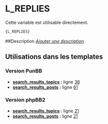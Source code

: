 # L_REPLIES


Cette variable est utilisable directement.

```html
{L_REPLIES}
```

##Description
[*Ajouter une description*](https://fa-tvars.appspot.com/var/L_REPLIES)

## Utilisations dans les templates

### Version PunBB
* __[search_results_topics](../tpl/var/punbb/search_results_topics.md#readme) :__ ligne [38](../tpl/src/punbb/search_results_topics.tpl#L38)
* __[search_results_posts](../tpl/var/punbb/search_results_posts.md#readme) :__ ligne [61](../tpl/src/punbb/search_results_posts.tpl#L61)

### Version phpBB2
* __[search_results_topics](../tpl/var/subsilver/search_results_topics.md#readme) :__ ligne [21](../tpl/src/subsilver/search_results_topics.tpl#L21)
* __[search_results_posts](../tpl/var/subsilver/search_results_posts.md#readme) :__ ligne [21](../tpl/src/subsilver/search_results_posts.tpl#L21)